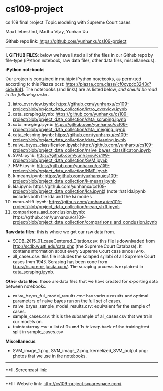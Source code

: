 # cs109-project
cs 109 final project: Topic modeling with Supreme Court cases

Max Liebeskind, Madhu Vijay, Yunhan Xu

Github repo link: https://github.com/yunhanxu/cs109-project

------------------------------------------------------------------------------------------------------

**I. GITHUB FILES**: below we have listed all of the files in our Github repo by file-type (iPython notebook, raw data files, other data files, miscellaneous). 

**iPython notebooks**

Our project is contained in multiple iPython notebooks, as permitted according to this Piazza post: https://piazza.com/class/icf0cypdc3243c?cid=1641. The notebooks (and links) are as listed below, *and should be read in the following order:*

1. intro_overview.ipynb: https://github.com/yunhanxu/cs109-project/blob/project_data_collection/intro_overview.ipynb
2. data_scraping.ipynb: https://github.com/yunhanxu/cs109-project/blob/project_data_collection/data_scraping.ipynb
3. data_merging.ipynb: https://github.com/yunhanxu/cs109-project/blob/project_data_collection/data_merging.ipynb
4. data_cleaning.ipynb: https://github.com/yunhanxu/cs109-project/blob/project_data_collection/data_cleaning.ipynb
5. naive_bayes_classification.ipynb: https://github.com/yunhanxu/cs109-project/blob/project_data_collection/naive_bayes_classification.ipynb
6. SVM.ipynb: https://github.com/yunhanxu/cs109-project/blob/project_data_collection/SVM.ipynb
7. NMF.ipynb: https://github.com/yunhanxu/cs109-project/blob/project_data_collection/NMF.ipynb
8. k-means.ipynb: https://github.com/yunhanxu/cs109-project/blob/project_data_collection/k-means.ipynb
9. lda.ipynb: https://github.com/yunhanxu/cs109-project/blob/project_data_collection/lda.ipynb) (note that lda.ipynb includes both the lda and the lsi models
10. mean-shift.ipynb: https://github.com/yunhanxu/cs109-project/blob/project_data_collection/mean_shift.ipynb
11. comparisons_and_conclusion.ipynb: https://github.com/yunhanxu/cs109-project/blob/project_data_collection/comparisons_and_conclusion.ipynb

**Raw data files**: this is where we got our raw data from.
- SCDB_2015_01_caseCentered_Citation.csv: this file is downloaded from http://scdb.wustl.edu/data.php (the Supreme Court Database). It contains information about every Supreme Court case since 1946.
- all_cases.csv: this file includes the scraped syllabi of all Supreme Court cases from 1946. Scraping has been done from https://supreme.justia.com/. The scraping process is explained in data_scraping.ipynb.

**Other data files**: these are data files that we have created for exporting data between notebooks.
- naive_bayes_full_model_results.csv: has various results and optimal parameters of naive bayes run on the full set of cases.
- naive_bayes_sample_model_results.csv: equivalent for the sample of cases.
- sample_cases.csv: this is the subsample of all_cases.csv that we train our models on.
- traintestarray.csv: a list of 0s and 1s to keep track of the training/test split in sample_cases.csv

**Miscellaneous** 
- SVM_image_1.png, SVM_image_2.png, kernelized_SVM_output.png: photos that we use in the notebooks.

------------------------------------------------------------------------------------------------------

**II. Screencast link: 

------------------------------------------------------------------------------------------------------

**III. Website link: http://cs109-project.squarespace.com/
